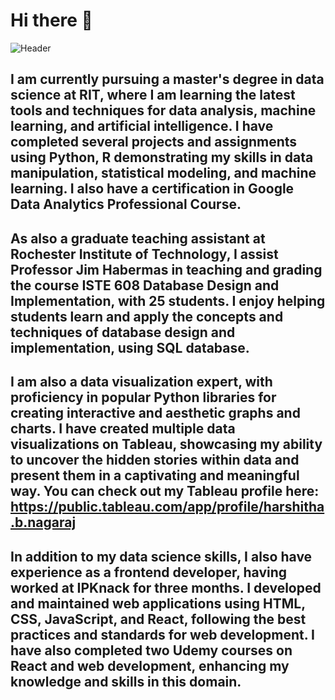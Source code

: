 # Hi there 👋
![Header](./[banner.png])

## I am currently pursuing a master's degree in data science at RIT, where I am learning the latest tools and techniques for data analysis, machine learning, and artificial intelligence. I have completed several projects and assignments using Python, R demonstrating my skills in data manipulation, statistical modeling, and machine learning. I also have a certification in Google Data Analytics Professional Course.

## As also a graduate teaching assistant at Rochester Institute of Technology, I assist Professor Jim Habermas in teaching and grading the course ISTE 608 Database Design and Implementation, with 25 students. I enjoy helping students learn and apply the concepts and techniques of database design and implementation, using SQL database.

## I am also a data visualization expert, with proficiency in popular Python libraries for creating interactive and aesthetic graphs and charts. I have created multiple data visualizations on Tableau, showcasing my ability to uncover the hidden stories within data and present them in a captivating and meaningful way. You can check out my Tableau profile here: https://public.tableau.com/app/profile/harshitha.b.nagaraj

## In addition to my data science skills, I also have experience as a frontend developer, having worked at IPKnack for three months. I developed and maintained web applications using HTML, CSS, JavaScript, and React, following the best practices and standards for web development. I have also completed two Udemy courses on React and web development, enhancing my knowledge and skills in this domain.
<!--
**harshithabnag7/harshithabnag7** is a ✨ _special_ ✨ repository because its `README.md` (this file) appears on your GitHub profile.

Here are some ideas to get you started:

- 🔭 I’m currently working on ...
- 🌱 I’m currently learning ...
- 👯 I’m looking to collaborate on ...
- 🤔 I’m looking for help with ...
- 💬 Ask me about ...
- 📫 How to reach me: ...
- 😄 Pronouns: ...
- ⚡ Fun fact: ...
-->
